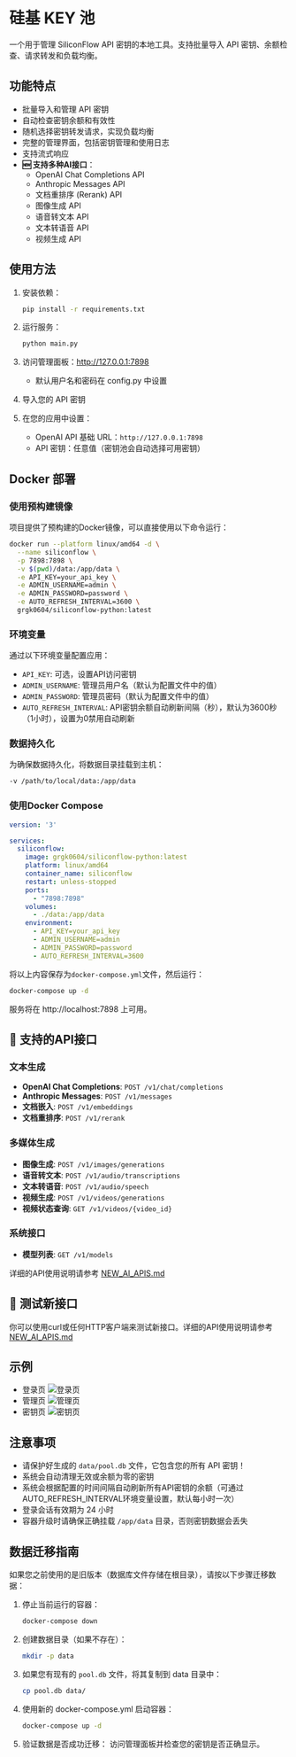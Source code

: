 # 硅基 KEY 池

一个用于管理 SiliconFlow API 密钥的本地工具。支持批量导入 API 密钥、余额检查、请求转发和负载均衡。

## 功能特点

- 批量导入和管理 API 密钥
- 自动检查密钥余额和有效性
- 随机选择密钥转发请求，实现负载均衡
- 完整的管理界面，包括密钥管理和使用日志
- 支持流式响应
- **🆕 支持多种AI接口**：
  - OpenAI Chat Completions API
  - Anthropic Messages API
  - 文档重排序 (Rerank) API
  - 图像生成 API
  - 语音转文本 API
  - 文本转语音 API
  - 视频生成 API

## 使用方法

1. 安装依赖：
   ```bash
   pip install -r requirements.txt
   ```

2. 运行服务：
   ```bash
   python main.py
   ```

3. 访问管理面板：http://127.0.0.1:7898
   - 默认用户名和密码在 config.py 中设置

4. 导入您的 API 密钥

5. 在您的应用中设置：
   - OpenAI API 基础 URL：`http://127.0.0.1:7898`
   - API 密钥：任意值（密钥池会自动选择可用密钥）

## Docker 部署

### 使用预构建镜像

项目提供了预构建的Docker镜像，可以直接使用以下命令运行：

```bash
docker run --platform linux/amd64 -d \
  --name siliconflow \
  -p 7898:7898 \
  -v $(pwd)/data:/app/data \
  -e API_KEY=your_api_key \
  -e ADMIN_USERNAME=admin \
  -e ADMIN_PASSWORD=password \
  -e AUTO_REFRESH_INTERVAL=3600 \
  grgk0604/siliconflow-python:latest
```

### 环境变量

通过以下环境变量配置应用：

- `API_KEY`: 可选，设置API访问密钥
- `ADMIN_USERNAME`: 管理员用户名（默认为配置文件中的值）
- `ADMIN_PASSWORD`: 管理员密码（默认为配置文件中的值）
- `AUTO_REFRESH_INTERVAL`: API密钥余额自动刷新间隔（秒），默认为3600秒（1小时），设置为0禁用自动刷新

### 数据持久化

为确保数据持久化，将数据目录挂载到主机：

```bash
-v /path/to/local/data:/app/data
```

### 使用Docker Compose

```yaml
version: '3'

services:
  siliconflow:
    image: grgk0604/siliconflow-python:latest
    platform: linux/amd64
    container_name: siliconflow
    restart: unless-stopped
    ports:
      - "7898:7898"
    volumes:
      - ./data:/app/data
    environment:
      - API_KEY=your_api_key
      - ADMIN_USERNAME=admin
      - ADMIN_PASSWORD=password
      - AUTO_REFRESH_INTERVAL=3600
```

将以上内容保存为`docker-compose.yml`文件，然后运行：

```bash
docker-compose up -d
```

服务将在 http://localhost:7898 上可用。

## 🚀 支持的API接口

### 文本生成
- **OpenAI Chat Completions**: `POST /v1/chat/completions`
- **Anthropic Messages**: `POST /v1/messages`
- **文档嵌入**: `POST /v1/embeddings`
- **文档重排序**: `POST /v1/rerank`

### 多媒体生成
- **图像生成**: `POST /v1/images/generations`
- **语音转文本**: `POST /v1/audio/transcriptions`
- **文本转语音**: `POST /v1/audio/speech`
- **视频生成**: `POST /v1/videos/generations`
- **视频状态查询**: `GET /v1/videos/{video_id}`

### 系统接口
- **模型列表**: `GET /v1/models`

详细的API使用说明请参考 [NEW_AI_APIS.md](./NEW_AI_APIS.md)

## 🧪 测试新接口

你可以使用curl或任何HTTP客户端来测试新接口。详细的API使用说明请参考 [NEW_AI_APIS.md](./NEW_AI_APIS.md)

## 示例
- 登录页
![登录页](./doc/login.png)
- 管理页
![管理页](./doc/admin.png)
- 密钥页
![密钥页](./doc/keylists.png)

## 注意事项

- 请保护好生成的 `data/pool.db` 文件，它包含您的所有 API 密钥！
- 系统会自动清理无效或余额为零的密钥
- 系统会根据配置的时间间隔自动刷新所有API密钥的余额（可通过AUTO_REFRESH_INTERVAL环境变量设置，默认每小时一次）
- 登录会话有效期为 24 小时
- 容器升级时请确保正确挂载 `/app/data` 目录，否则密钥数据会丢失

## 数据迁移指南

如果您之前使用的是旧版本（数据库文件存储在根目录），请按以下步骤迁移数据：

1. 停止当前运行的容器：
   ```bash
   docker-compose down
   ```

2. 创建数据目录（如果不存在）：
   ```bash
   mkdir -p data
   ```

3. 如果您有现有的 `pool.db` 文件，将其复制到 data 目录中：
   ```bash
   cp pool.db data/
   ```

4. 使用新的 docker-compose.yml 启动容器：
   ```bash
   docker-compose up -d
   ```

5. 验证数据是否成功迁移：
   访问管理面板并检查您的密钥是否正确显示。
